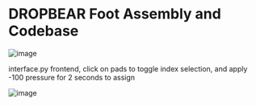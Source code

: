 # DROPBEAR Foot Assembly and Codebase


![image](https://github.com/user-attachments/assets/bbf63001-aa33-432f-95fc-1649eef8e68c)

interface.py frontend, click on pads to toggle index selection, and apply -100 pressure for 2 seconds to assign

![image](https://github.com/user-attachments/assets/15de8a93-ef5b-4daa-8859-15022774cf08)
